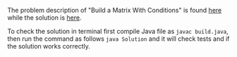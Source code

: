 The problem description of "Build a Matrix With Conditions" is found [here](https://leetcode.com/problems/build-a-matrix-with-conditions/) while the solution is [here](https://github.com/aurimas13/LeetCode-HR-MAANG/blob/main/LeetCode/Java%20Solutions/Build%20a%20Matrix%20With%20Conditions/build.java).

To check the solution in terminal first compile Java file as `javac build.java`, then run the command as follows `java Solution` and it will check tests and if the solution works correctly.
